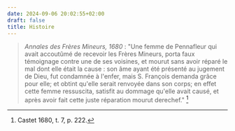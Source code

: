 ```yaml
---
date: 2024-09-06 20:02:55+02:00
draft: false
title: Histoire
---
```





> *Annales des Frères Mineurs, 1680* : "Une femme de Pennafleur qui avait accoutûmé de recevoir les Frères Mineurs, porta faux témoignage contre une de ses voisines, et mourut sans avoir réparé le mal dont elle était la cause : son âme ayant été présenté au jugement de Dieu, fut condamnée à l'enfer, mais S. François demanda grâce pour elle; et obtint qu'elle serait renvoyée dans son corps; en effet cette femme ressuscita, satisfit au dommage qu'elle avait causé, et après avoir fait cette juste réparation mourut derechef." [^1]

[^1]: Castet 1680, t. 7, p. 222.
